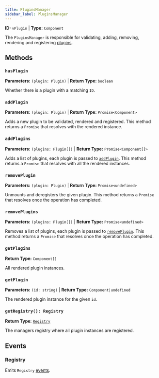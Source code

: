 ```yaml
---
title: PluginsManager
sidebar_label: PluginsManager
---
```


**ID:** `vPlugin` | **Type:** `Component`

The `PluginsManager` is responsible for validating, adding, removing, rendering and registering
[plugins](./plugin.md).

## Methods

### `hasPlugin`

**Parameters:** `(plugin: Plugin)` | **Return Type:** `boolean`

Whether there is a plugin with a matching `ID`.

### `addPlugin`

**Parameters:** `(plugin: Plugin)` | **Return Type:** `Promise<Component>`

Adds a new plugin to be validated, rendered and registered. This method returns a `Promise` that
resolves with the rendered instance.

### `addPlugins`

**Parameters:** `(plugins: Plugin[])` | **Return Type:** `Promise<Component[]>`

Adds a list of plugins, each plugin is passed to [`addPlugin`](#addplugin). This method returns a `Promise` that
resolves with all the rendered instances.

### `removePlugin`

**Parameters:** `(plugin: Plugin)` | **Return Type:** `Promise<undefined>`

Unmounts and deregisters the given plugin. This method returns a `Promise` that resolves once the operation
has completed.

### `removePlugins`

**Parameters:** `(plugins: Plugin[])` | **Return Type:** `Promise<undefined>`

Removes a list of plugins, each plugin is passed to [`removePlugin`](#removeplugin). This method returns a `Promise`
that resolves once the operation has completed.

### `getPlugins`

**Return Type:** `Component[]`

All rendered plugin instances.

### `getPlugin`

**Parameters:** `(id: string)` | **Return Type:** `Component|undefined`

The rendered plugin instance for the given `id`.

### `getRegistry(): Registry`

**Return Type:** [`Registry`](./registry.md)

The managers registry where all plugin instances are registered.

## Events

### Registry

Emits `Registry` [events](./registry.md#events).
